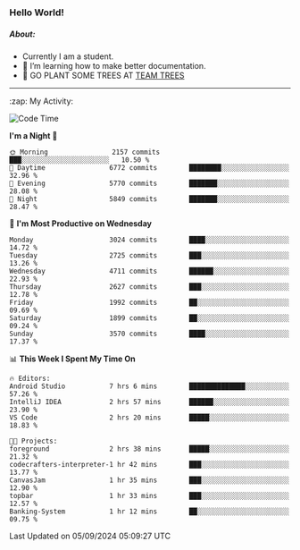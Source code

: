 ### Hello World!

##### About:
- Currently I am a student.
- 🌱 I’m learning how to make better documentation.
- 🌱 GO PLANT SOME TREES AT [TEAM TREES](https://teamtrees.org/)

---
  <summary>:zap: My Activity:</summary>
  
<!--START_SECTION:waka-->
![Code Time](http://img.shields.io/badge/Code%20Time-1%2C436%20hrs%2035%20mins-blue)

**I'm a Night 🦉** 

```text
🌞 Morning                2157 commits        ███░░░░░░░░░░░░░░░░░░░░░░   10.50 % 
🌆 Daytime                6772 commits        ████████░░░░░░░░░░░░░░░░░   32.96 % 
🌃 Evening                5770 commits        ███████░░░░░░░░░░░░░░░░░░   28.08 % 
🌙 Night                  5849 commits        ███████░░░░░░░░░░░░░░░░░░   28.47 % 
```
📅 **I'm Most Productive on Wednesday** 

```text
Monday                   3024 commits        ████░░░░░░░░░░░░░░░░░░░░░   14.72 % 
Tuesday                  2725 commits        ███░░░░░░░░░░░░░░░░░░░░░░   13.26 % 
Wednesday                4711 commits        ██████░░░░░░░░░░░░░░░░░░░   22.93 % 
Thursday                 2627 commits        ███░░░░░░░░░░░░░░░░░░░░░░   12.78 % 
Friday                   1992 commits        ██░░░░░░░░░░░░░░░░░░░░░░░   09.69 % 
Saturday                 1899 commits        ██░░░░░░░░░░░░░░░░░░░░░░░   09.24 % 
Sunday                   3570 commits        ████░░░░░░░░░░░░░░░░░░░░░   17.37 % 
```


📊 **This Week I Spent My Time On** 

```text
🔥 Editors: 
Android Studio           7 hrs 6 mins        ██████████████░░░░░░░░░░░   57.26 % 
IntelliJ IDEA            2 hrs 57 mins       ██████░░░░░░░░░░░░░░░░░░░   23.90 % 
VS Code                  2 hrs 20 mins       █████░░░░░░░░░░░░░░░░░░░░   18.83 % 

🐱‍💻 Projects: 
foreground               2 hrs 38 mins       █████░░░░░░░░░░░░░░░░░░░░   21.32 % 
codecrafters-interpreter-1 hr 42 mins        ███░░░░░░░░░░░░░░░░░░░░░░   13.77 % 
CanvasJam                1 hr 35 mins        ███░░░░░░░░░░░░░░░░░░░░░░   12.90 % 
topbar                   1 hr 33 mins        ███░░░░░░░░░░░░░░░░░░░░░░   12.57 % 
Banking-System           1 hr 12 mins        ██░░░░░░░░░░░░░░░░░░░░░░░   09.75 % 
```


 Last Updated on 05/09/2024 05:09:27 UTC
<!--END_SECTION:waka-->
